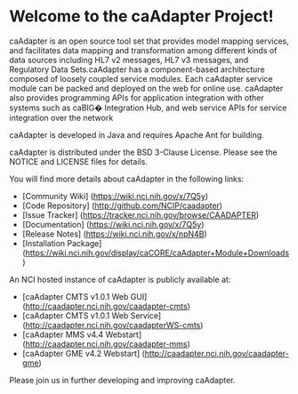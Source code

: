 Welcome to the caAdapter Project!
==============================

caAdapter is an open source tool set that provides model mapping services, and facilitates data mapping and transformation among different kinds of data sources including HL7 v2 messages, HL7 v3 messages, and Regulatory Data Sets.caAdapter has a component-based architecture composed of loosely coupled service modules. Each caAdapter service module can be packed and deployed on the web for online use. caAdapter also provides programming APIs for application integration with other systems such as caBIG� Integration Hub, and web service APIs for service integration over the network

caAdapter is developed in Java and requires Apache Ant for building.

caAdapter is distributed under the BSD 3-Clause License.
Please see the NOTICE and LICENSE files for details.

You will find more details about caAdapter in the following links:

 * [Community Wiki] (https://wiki.nci.nih.gov/x/7Q5y)
 * [Code Repository] (http://github.com/NCIP/caadapter)
 * [Issue Tracker] (https://tracker.nci.nih.gov/browse/CAADAPTER)
 * [Documentation] (https://wiki.nci.nih.gov/x/7Q5y)
 * [Release Notes] (https://wiki.nci.nih.gov/x/npN4B)
 * [Installation Package] (https://wiki.nci.nih.gov/display/caCORE/caAdapter+Module+Downloads)
 
An NCI hosted instance of caAdapter is publicly available at:

 * [caAdapter CMTS v1.0.1 Web GUI] (http://caadapter.nci.nih.gov/caadapter-cmts)
 * [caAdapter CMTS v1.0.1 Web Service] (http://caadapter.nci.nih.gov/caadapterWS-cmts)
 * [caAdapter MMS v4.4 Webstart] (http://caadapter.nci.nih.gov/caadapter-mms)
 * [caAdapter GME v4.2 Webstart] (http://caadapter.nci.nih.gov/caadapter-gme)
 
Please join us in further developing and improving caAdapter.
